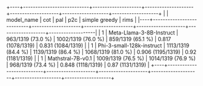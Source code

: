 +----+---------------------------+--------------------+--------------------+--------------------+-------------------+-------------------+
|    | model_name                | cot                | pal                | p2c                | simple greedy     | rims              |
|----+---------------------------+--------------------+--------------------+--------------------+-------------------+-------------------|
|  1 | Meta-Llama-3-8B-Instruct  | 963/1319 (73.0 %)  | 1002/1319 (76.0 %) | 859/1319 (65.1 %)  | 0.817 (1078/1319) | 0.831 (1084/1319) |
|  1 | Phi-3-small-128k-instruct | 1113/1319 (84.4 %) | 1139/1319 (86.4 %) | 1068/1319 (81.0 %) | 0.906 (1195/1319) | 0.92 (1181/1319)  |
|  1 | Mathstral-7B-v0.1         | 1009/1319 (76.5 %) | 1014/1319 (76.9 %) | 968/1319 (73.4 %)  | 0.848 (1118/1319) | 0.87 (1131/1319)  |
+----+---------------------------+--------------------+--------------------+--------------------+-------------------+-------------------+